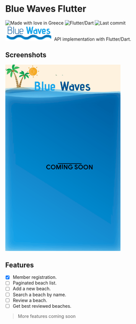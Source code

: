 # Blue Waves Flutter
![Made with love in Greece](https://madewithlove.now.sh/gr?heart=true&colorB=%23537aee)
![Flutter/Dart](https://badgen.net/pub/flutter-platform/xml)
![Last commit](https://img.shields.io/github/last-commit/esentis/Blue-Waves-Flutter?style=for-the-badge)
<br>
<a href="https://github.com/esentis/Blue-Waves-API"><img src="bluewaves.png" width="150" title="TMDB" alt="Blue Waves Logo"></a>  API implementation with Flutter/Dart.


## Screenshots

![alt text](coming_soon.gif)

## Features

- [x] Member registration.
- [ ] Paginated beach list.
- [ ] Add a new beach.
- [ ] Search a beach by name.
- [ ] Review a beach.
- [ ] Get best reviewed beaches.
>More features coming soon
